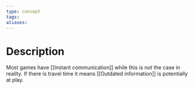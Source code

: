 ```yaml
---
type: concept
tags: 
aliases:
---
```


# Description
Most games have [[Instant communication]] while this is not the case in reality. If there is travel time it means [[Outdated information]] is potentially at play.
